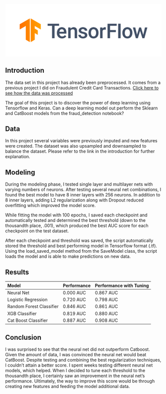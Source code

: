 ![alt text](https://github.com/kirahman2/tensorflow_classification/blob/master/images/tensorflow.png)

## Introduction
The data set in this project has already been preprocessed. It comes from a previous project I did on Fraudulent Credit Card Transactions. [Click here to see how the data was processed](https://github.com/kirahman2/fraud_detection/blob/master/README.md)

The goal of this project is to discover the power of deep learning using Tensorflow and Keras. Can a deep learning model out perform the Sklearn and CatBoost models from the fraud_detection notebook? 

## Data
In this project several variables were previously imputed and new features were created. The dataset was also upsampled and downsampled to balance the dataset. Please refer to the link in the introduction for further explanation.

## Modeling
During the modeling phase, I tested single layer and multilayer nets with varying numbers of neurons. After testing several neural net combinations, I found the best model to have 8 inner layers with 256 neurons. In addition to 8 inner layers, adding L2 regularization along with Dropout reduced overfitting which improved the model score. 

While fitting the model with 100 epochs, I saved each checkpoint and automatically tested and determined the best threshold (down to the thousandth place, .001), which produced the best AUC score for each checkpoint on the test dataset. 

After each checkpoint and threshold was saved, the script automatically stored the threshold and best performing model in Tensorflow format (.tf). Using the load_saved_model method from the SaveModel class, the script loads the model and is able to  make predictions on new data. 

## Results
| Model   | Performance | Performance with Tuning | 
| :------------- |:-------------|:-----|
| Neural Net | 0.000 AUC| 0.867 AUC|
| Logistic Regression | 0.720 AUC| 0.798 AUC|
| Random Forest Classifier | 0.846 AUC| 0.861 AUC|
| XGB Classifier     | 0.819 AUC| 0.880 AUC|
| Cat Boost Classifier | 0.887 AUC| 0.908 AUC|

## Conclusion
I was surprised to see that the neural net did not outperform Catboost. Given the amount of data, I was convinced the neural net would beat CatBoost. Despite testing and combining the best regularization techniques, I couldn’t attain a better score. I spent weeks testing different neural net models, which helped. When I decided to tune each threshold to the thousandth place, I certainly saw an improvement in the neural net’s performance. Ultimately, the way to improve this score would be through creating new features and feeding the model additional data. 

